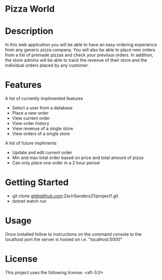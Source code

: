 # Pizza World

# Description
In this web application you will be able to have an easy ordering experience from any generic pizza company.  You will also be able to place new orders from a list of premade pizzas and check your previous orders.  In addition, the store admins will be able to track the revenue of their store and the individual orders placed by any customer.

# Features

A list of currently implimented features
* Select a user from a database
* Place a new order
* View current order
* View order history
* View revenue of a single store
* View orders of a single store

A list of future impliments
* Update and edit current order
* Min and max total order based on price and total amount of pizza
* Can only place one order in a 2 hour period

# Getting Started

* git clone git@github.com:ZachSanders21/project1.git
* dotnet watch run

# Usage
Once installed follow to instructions on the command console to the localhost port the server is hosted on i.e. "localhost:5000"

# License
This project uses the following license: <afl-3.0>
